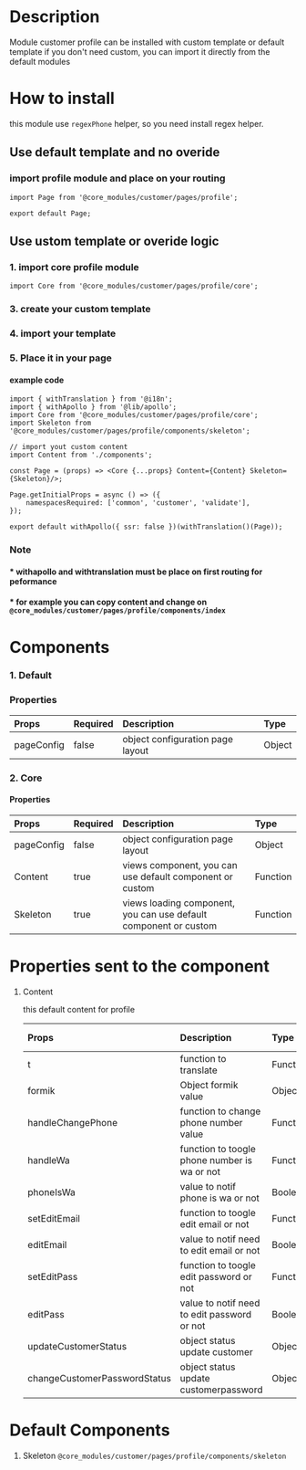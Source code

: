 # Description

Module customer profile can be installed with custom template or default template
if you don't need custom, you can import it directly from the default modules


# How to install

this module use `regexPhone` helper, so you need install regex helper. 
 
## Use default template and no overide
### import profile module and place on your routing
````
import Page from '@core_modules/customer/pages/profile';

export default Page;
````

## Use ustom template or overide logic
### 1. import core profile module

````
import Core from '@core_modules/customer/pages/profile/core';
````


### 3. create your custom template
### 4. import your template
### 5. Place it in your page
#### example code
````
import { withTranslation } from '@i18n';
import { withApollo } from '@lib/apollo';
import Core from '@core_modules/customer/pages/profile/core';
import Skeleton from '@core_modules/customer/pages/profile/components/skeleton';

// import yout custom content
import Content from './components';

const Page = (props) => <Core {...props} Content={Content} Skeleton={Skeleton}/>;

Page.getInitialProps = async () => ({
    namespacesRequired: ['common', 'customer', 'validate'],
});

export default withApollo({ ssr: false })(withTranslation()(Page));

````

### Note
#### * withapollo and withtranslation must be place on first routing for peformance
#### * for example you can copy content and change on `@core_modules/customer/pages/profile/components/index`

# Components
### 1. Default
### Properties
| Props       | Required | Description | Type |
| :---        | :---     | :---        |:---  |
| pageConfig  |  false   | object configuration page layout      | Object|


### 2. Core
#### Properties
| Props       | Required | Description | Type |
| :---        | :---     | :---        |:---  |
| pageConfig  |  false   | object configuration page layout      | Object|
| Content      |  true    | views component, you can use default component or custom | Function |
| Skeleton      |  true    | views loading component, you can use default component or custom | Function |


# Properties sent to the component

1. Content

    this default content for profile


    | Props       | Description | Type | Params to send |
    | :---        | :---        |:---  | :---  |
    | t     |  function to translate      | Function | - |
    | formik   |  Object formik value     | Object | - |
    | handleChangePhone   |  function to change phone number value      | Function | onchange event |
    | handleWa   |  function to toogle phone number is wa or not      | Function | - |
    | phoneIsWa   |  value to notif phone is wa or not  | Boolean | - |
    | setEditEmail   |  function to toogle edit email or not   | Function | - |
    | editEmail   |  value to notif need to edit email or not      | Boolean | - |
    | setEditPass   |  function to toogle edit password or not      | Function | - |
    | editPass   |  value to notif need to edit password or not  | Boolean | - |
    | updateCustomerStatus   |  object status update customer      | Object | - |
    | changeCustomerPasswordStatus   |  object status update customerpassword     | Object | - |


# Default Components

1. Skeleton `@core_modules/customer/pages/profile/components/skeleton`
    